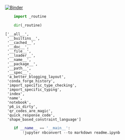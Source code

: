 
[![Binder](https://mybinder.org/badge_logo.svg)](https://mybinder.org/v2/gh/deathbeds/_routine/master)


```python
    import _routine
```


```python
    dir(_routine)
```




    ['__all__',
     '__builtins__',
     '__cached__',
     '__doc__',
     '__file__',
     '__loader__',
     '__name__',
     '__package__',
     '__path__',
     '__spec__',
     'a_better_blogging_layout',
     'conda_forge_history',
     'import_specific_type_checking',
     'import_specific_typing',
     'index',
     'name',
     'notebook',
     'p6_is_dirty',
     'qr_codes_are_magic',
     'quick_response_code',
     'shape_based_constraint_language']




```python
    if __name__ == '__main__':
        !jupyter nbconvert --to markdown readme.ipynb
```


```python

```
